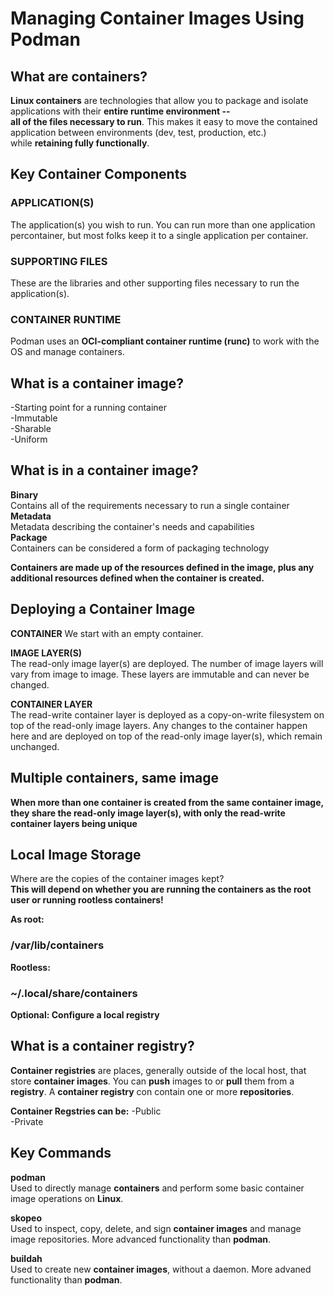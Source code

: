 # Managing Container Images Using Podman

## What are containers?
**Linux containers** are technologies that allow you to package and isolate applications with their **entire runtime environment --    
all of the files necessary to run**. This makes it easy to move the contained application between environments (dev, test, production, etc.)  
while **retaining fully functionally**.  

## Key Container Components
### APPLICATION(S) 
The application(s) you wish to run. You can run more than one application percontainer, but most folks keep it to a single application per container.  
### SUPPORTING FILES 
These are the libraries and other supporting files necessary to run the application(s).  
### CONTAINER RUNTIME 
Podman uses an **OCI-compliant container runtime (runc)** to work with the OS and manage containers.  

## What is a container image? 
-Starting point for a running container  
-Immutable  
-Sharable  
-Uniform  
## What is in a container image?  
**Binary**  
Contains all of the requirements necessary to run a single container  
**Metadata**  
Metadata describing the container's needs and capabilities  
**Package**  
Containers can be considered a form of packaging technology  

**Containers are made up of the resources defined in the image, plus any additional resources defined when the container is created.**  

## Deploying a Container Image  

**CONTAINER**
We start with an empty container.  

**IMAGE LAYER(S)**  
The read-only image layer(s) are deployed. The number of image layers will vary from image to image. These layers are immutable and can never be changed.  

**CONTAINER LAYER**  
The read-write container layer is deployed as a copy-on-write filesystem on top of the read-only image layers. Any changes to the container happen here and
are deployed on top of the read-only image layer(s), which remain unchanged.  

## Multiple containers, same image  
**When more than one container is created from the same container image, they share the read-only image layer(s), with only the read-write container layers being 
unique**  

## Local Image Storage  
Where are the copies of the container images kept?  
**This will depend on whether you are running the containers as the root user or running rootless containers!**  

**As root:**
### /var/lib/containers
**Rootless:**
### ~/.local/share/containers  
**Optional: Configure a local registry**  

## What is a container registry?
**Container registries** are places, generally outside of the local host, that store **container images**. You can **push** images to or **pull** them from a **registry**. A **container registry** con contain one or more **repositories**.  

**Container Regstries can be:**
-Public  
-Private  

## Key Commands
**podman**  
Used to directly manage **containers** and perform some basic container image operations on **Linux**.  

**skopeo**  
Used to inspect, copy, delete, and sign **container images** and manage image repositories. More advanced functionality than **podman**.  

**buildah**  
Used to create new **container images**, without a daemon. More advaned functionality than **podman**.  



